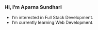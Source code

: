 ### Hi, I’m Aparna Sundhari
- I’m interested in Full Stack Development.
- I’m currently learning Web Development.
